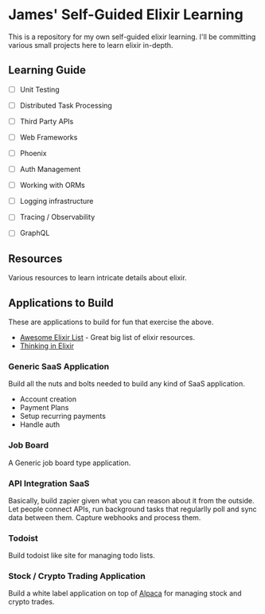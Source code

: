 # James' Self-Guided Elixir Learning

This is a repository for my own self-guided elixir learning. I'll be committing various
small projects here to learn elixir in-depth.

## Learning Guide

- [ ] Unit Testing
- [ ] Distributed Task Processing
- [ ] Third Party APIs
- [ ] Web Frameworks
 - [ ] Phoenix
 - [ ] Auth Management
- [ ] Working with ORMs
- [ ] Logging infrastructure
- [ ] Tracing / Observability
- [ ] GraphQL


## Resources
Various resources to learn intricate details about elixir.

## Applications to Build
These are applications to build for fun that exercise the above.

- [Awesome Elixir List](https://github.com/h4cc/awesome-elixir) - Great big list
of elixir resources.
- [Thinking in Elixir](https://podcast.thinkingelixir.com/)
### Generic SaaS Application
Build all the nuts and bolts needed to build any kind of SaaS application.
- Account creation
- Payment Plans
- Setup recurring payments
- Handle auth

### Job Board
A Generic job board type application.

### API Integration SaaS
Basically, build zapier given what you can reason about it from the outside.
Let people connect APIs, run background tasks that regularlly poll and sync
data between them. Capture webhooks and process them.

### Todoist
Build todoist like site for managing todo lists.

### Stock / Crypto Trading Application
Build a white label application on top of [Alpaca](https://alpaca.markets/) for managing stock and
crypto trades.
